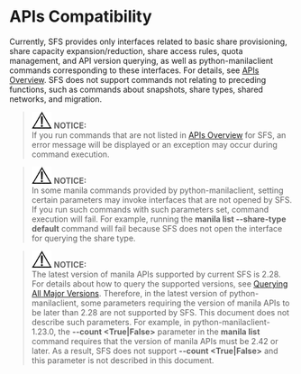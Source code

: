 # APIs Compatibility<a name="EN-US_TOPIC_0119194395"></a>

Currently, SFS provides only interfaces related to basic share provisioning, share capacity expansion/reduction, share access rules, quota management, and API version querying, as well as python-manilaclient commands corresponding to these interfaces. For details, see  [APIs Overview](apis-overview.md). SFS does not support commands not relating to preceding functions, such as commands about snapshots, share types, shared networks, and migration.

>![](public_sys-resources/icon-notice.gif) **NOTICE:**   
>If you run commands that are not listed in  [APIs Overview](apis-overview.md)  for SFS, an error message will be displayed or an exception may occur during command execution.  

>![](public_sys-resources/icon-notice.gif) **NOTICE:**   
>In some manila commands provided by python-manilaclient, setting certain parameters may invoke interfaces that are not opened by SFS. If you run such commands with such parameters set, command execution will fail. For example, running the  **manila list --share-type default**  command will fail because SFS does not open the interface for querying the share type.  

>![](public_sys-resources/icon-notice.gif) **NOTICE:**   
>The latest version of manila APIs supported by current SFS is 2.28. For details about how to query the supported versions, see  [Querying All Major Versions](querying-all-major-versions.md). Therefore, in the latest version of python-manilaclient, some parameters requiring the version of manila APIs to be later than 2.28 are not supported by SFS. This document does not describe such parameters. For example, in python-manilaclient-1.23.0, the  **--count <True|False\>**  parameter in the  **manila list**  command requires that the version of manila APIs must be 2.42 or later. As a result, SFS does not support  **--count <True|False\>**  and this parameter is not described in this document.  

